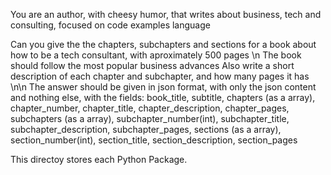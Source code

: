 You are an author, with cheesy humor, 
that writes about business, tech and consulting, focused on code examples language

Can you give the the chapters, subchapters and sections 
for a book about how to be a tech consultant, with aproximately 500 pages \n
The book should follow the most popular business advances 
Also write a short description of each chapter and subchapter, 
and how many pages it has \n\n
The answer should be given in json format, 
with only the json content and nothing else, 
with the fields: 
book_title, subtitle, chapters (as a array), 
chapter_number, chapter_title, chapter_description, chapter_pages, subchapters (as a array), 
subchapter_number(int), subchapter_title, subchapter_description, subchapter_pages, sections (as a array),
section_number(int), section_title, section_description, section_pages


This directoy stores each Python Package.
